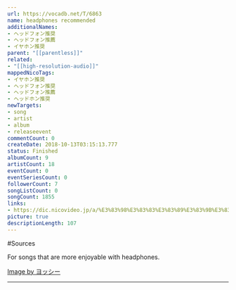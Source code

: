 ```yaml
---
url: https://vocadb.net/T/6863
name: headphones recommended
additionalNames: 
- ヘッドフォン推奨
- ヘッドフォン推薦
- イヤホン推奨
parent: "[[parentless]]"
related:
- "[[high-resolution-audio]]"
mappedNicoTags:
- イヤホン推奨
- ヘッドフォン推奨
- ヘッドフォン推薦
- ヘッドホン推奨
newTargets:
- song
- artist
- album
- releaseevent
commentCount: 0
createDate: 2018-10-13T03:15:13.777
status: Finished
albumCount: 9
artistCount: 18
eventCount: 0
eventSeriesCount: 0
followerCount: 7
songListCount: 0
songCount: 1855
links: 
- https://dic.nicovideo.jp/a/%E3%83%98%E3%83%83%E3%83%89%E3%83%9B%E3%83%B3%E6%8E%A8%E5%A5%A8
picture: true
descriptionLength: 107
---
```


#Sources

For songs that are more enjoyable with headphones.

[Image by ヨッシー](https://www.pixiv.net/artworks/5063805)

---

